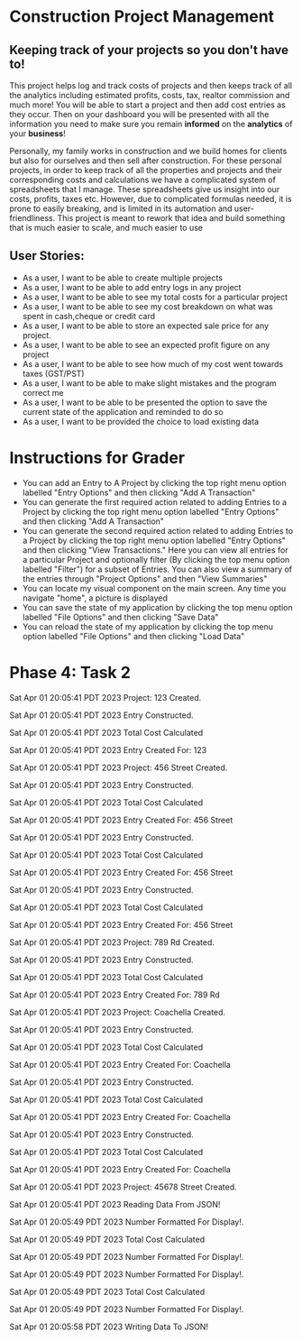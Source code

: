 # Construction Project Management 

## Keeping track of your projects so you don't have to!

This project helps log and track costs of projects and then 
keeps track of all the analytics including estimated profits,
costs, tax, realtor commission and much more! You will be able
to start a project and then add cost entries as they occur. 
Then on your dashboard you will be presented with all the 
information you need to make sure you remain **informed** on the 
**analytics** of your **business**!

Personally, my family works in construction and we 
build homes for clients but also for ourselves and then sell after construction. For these personal projects, in order to keep 
track of all the properties and projects and their 
corresponding costs and calculations we have a complicated 
system of spreadsheets that I manage. These spreadsheets 
give us insight into our costs, profits, taxes etc. 
However, due to complicated formulas needed, it is prone 
to easily breaking, and is limited in its automation and 
user-friendliness. This project is meant to rework that idea
and build something that is much easier to scale, and much easier
to use 
## User Stories:

- As a user, I want to be able to create multiple projects
- As a user, I want to be able to add entry logs in any project
- As a user, I want to be able to see my total costs for a particular project
- As a user, I want to be able to see my cost breakdown on what was spent in cash,cheque or credit card
- As a user, I want to be able to store an expected sale price for any project.
- As a user, I want to be able to see an expected profit figure on any project
- As a user, I want to be able to see how much of my cost went towards taxes (GST/PST)
- As a user, I want to be able to make slight mistakes and the program correct me
- As a user, I want to be able to be presented the option to save the current state of the application and reminded to 
do so
- As a user, I want to be provided the choice to load existing data

# Instructions for Grader

- You can add an Entry to A Project by clicking the top right menu option labelled "Entry Options" and then clicking 
   "Add A Transaction"
- You can generate the first required action related to adding Entries to a Project by clicking the top right menu option 
labelled "Entry Options" and then clicking
  "Add A Transaction"
- You can generate the second required action related to adding Entries to a Project by clicking the top right menu option
labelled "Entry Options" and then clicking "View Transactions." Here you can view all entries for a particular Project 
and optionally filter (By clicking the top menu option labelled "Filter") for a subset of Entries. You can also view
a summary of the entries through "Project Options" and then "View Summaries"
- You can locate my visual component on the main screen. Any time you navigate "home", a picture is displayed
- You can save the state of my application by clicking the top menu option labelled "File Options" and then clicking 
"Save Data"
- You can reload the state of my application by clicking the top menu option labelled "File Options" and then clicking
  "Load Data"

# Phase 4: Task 2
Sat Apr 01 20:05:41 PDT 2023
Project: 123 Created.

Sat Apr 01 20:05:41 PDT 2023
Entry Constructed.

Sat Apr 01 20:05:41 PDT 2023
Total Cost Calculated

Sat Apr 01 20:05:41 PDT 2023
Entry Created For: 123

Sat Apr 01 20:05:41 PDT 2023
Project: 456 Street Created.

Sat Apr 01 20:05:41 PDT 2023
Entry Constructed.

Sat Apr 01 20:05:41 PDT 2023
Total Cost Calculated

Sat Apr 01 20:05:41 PDT 2023
Entry Created For: 456 Street

Sat Apr 01 20:05:41 PDT 2023
Entry Constructed.

Sat Apr 01 20:05:41 PDT 2023
Total Cost Calculated

Sat Apr 01 20:05:41 PDT 2023
Entry Created For: 456 Street

Sat Apr 01 20:05:41 PDT 2023
Entry Constructed.

Sat Apr 01 20:05:41 PDT 2023
Total Cost Calculated

Sat Apr 01 20:05:41 PDT 2023
Entry Created For: 456 Street

Sat Apr 01 20:05:41 PDT 2023
Project: 789 Rd Created.

Sat Apr 01 20:05:41 PDT 2023
Entry Constructed.

Sat Apr 01 20:05:41 PDT 2023
Total Cost Calculated

Sat Apr 01 20:05:41 PDT 2023
Entry Created For: 789 Rd

Sat Apr 01 20:05:41 PDT 2023
Project: Coachella Created.

Sat Apr 01 20:05:41 PDT 2023
Entry Constructed.

Sat Apr 01 20:05:41 PDT 2023
Total Cost Calculated

Sat Apr 01 20:05:41 PDT 2023
Entry Created For: Coachella

Sat Apr 01 20:05:41 PDT 2023
Entry Constructed.

Sat Apr 01 20:05:41 PDT 2023
Total Cost Calculated

Sat Apr 01 20:05:41 PDT 2023
Entry Created For: Coachella

Sat Apr 01 20:05:41 PDT 2023
Entry Constructed.

Sat Apr 01 20:05:41 PDT 2023
Total Cost Calculated

Sat Apr 01 20:05:41 PDT 2023
Entry Created For: Coachella

Sat Apr 01 20:05:41 PDT 2023
Project: 45678 Street Created.

Sat Apr 01 20:05:41 PDT 2023
Reading Data From JSON!

Sat Apr 01 20:05:49 PDT 2023
Number Formatted For Display!.

Sat Apr 01 20:05:49 PDT 2023
Total Cost Calculated

Sat Apr 01 20:05:49 PDT 2023
Number Formatted For Display!.

Sat Apr 01 20:05:49 PDT 2023
Number Formatted For Display!.


Sat Apr 01 20:05:49 PDT 2023
Total Cost Calculated

Sat Apr 01 20:05:49 PDT 2023
Number Formatted For Display!.

Sat Apr 01 20:05:58 PDT 2023
Writing Data To JSON!